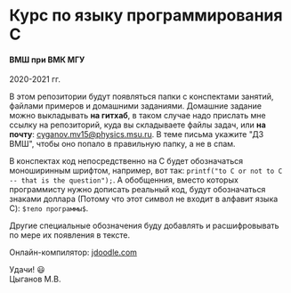 # Курс по языку программирования C

#### ВМШ при ВМК МГУ
2020-2021 гг.

В этом репозитории будут появляться папки с конспектами занятий, файлами примеров и домашними заданиями. Домашние задание можно выкладывать **на гитхаб**, в таком случае надо прислать мне ссылку на репозиторий, куда вы складываете файлы задач, или **на почту**: [cyganov.mv15@physics.msu.ru](mailto:cyganov.mv15@physics.msu.ru). В теме письма укажите "ДЗ ВМШ", чтобы оно попало в правильную папку, а не в спам.

В конспектах код непосредственно на C будет обозначаться моноширинным шрифтом, например, вот так: `printf("to C or not to C -- that is the question");`. А обобщенния, вместо которых программисту нужно дописать реальный код, будут обозначаться знаками доллара (Потому что этот символ не входит в алфавит языка C): `$тело программы$`.

Другие специальные обозначения буду добавлять и расшифровывать по мере их появления в тексте.

Онлайн-компилятор: [jdoodle.com](https://www.jdoodle.com/c-online-compiler/)  

Удачи! :smiley:  
Цыганов М.В. 

